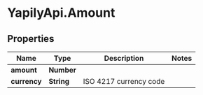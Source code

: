 # YapilyApi.Amount

## Properties

Name | Type | Description | Notes
------------ | ------------- | ------------- | -------------
**amount** | **Number** |  | 
**currency** | **String** | ISO 4217 currency code | 


